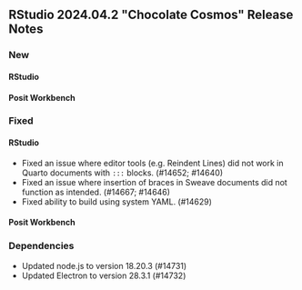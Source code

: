 ## RStudio 2024.04.2 "Chocolate Cosmos" Release Notes


### New

#### RStudio

#### Posit Workbench

### Fixed

#### RStudio

- Fixed an issue where editor tools (e.g. Reindent Lines) did not work in Quarto documents with `:::` blocks. (#14652; #14640)
- Fixed an issue where insertion of braces in Sweave documents did not function as intended. (#14667; #14646)
- Fixed ability to build using system YAML. (#14629)
  
#### Posit Workbench

### Dependencies

- Updated node.js to version 18.20.3 (#14731)
- Updated Electron to version 28.3.1 (#14732)
